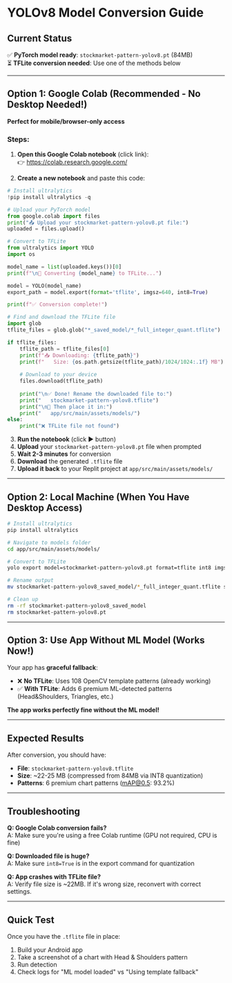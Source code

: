 # YOLOv8 Model Conversion Guide

## Current Status
✅ **PyTorch model ready**: `stockmarket-pattern-yolov8.pt` (84MB)  
⏳ **TFLite conversion needed**: Use one of the methods below

---

## Option 1: Google Colab (Recommended - No Desktop Needed!)

**Perfect for mobile/browser-only access**

### Steps:

1. **Open this Google Colab notebook** (click link):  
   👉 https://colab.research.google.com/

2. **Create a new notebook** and paste this code:

```python
# Install ultralytics
!pip install ultralytics -q

# Upload your PyTorch model
from google.colab import files
print("📤 Upload your stockmarket-pattern-yolov8.pt file:")
uploaded = files.upload()

# Convert to TFLite
from ultralytics import YOLO
import os

model_name = list(uploaded.keys())[0]
print(f"\n🔄 Converting {model_name} to TFLite...")

model = YOLO(model_name)
export_path = model.export(format='tflite', imgsz=640, int8=True)

print(f"✅ Conversion complete!")

# Find and download the TFLite file
import glob
tflite_files = glob.glob("*_saved_model/*_full_integer_quant.tflite")

if tflite_files:
    tflite_path = tflite_files[0]
    print(f"📥 Downloading: {tflite_path}")
    print(f"   Size: {os.path.getsize(tflite_path)/1024/1024:.1f} MB")
    
    # Download to your device
    files.download(tflite_path)
    
    print("\n✅ Done! Rename the downloaded file to:")
    print("   stockmarket-pattern-yolov8.tflite")
    print("\n📁 Then place it in:")
    print("   app/src/main/assets/models/")
else:
    print("❌ TFLite file not found")
```

3. **Run the notebook** (click ▶️ button)
4. **Upload** your `stockmarket-pattern-yolov8.pt` file when prompted
5. **Wait 2-3 minutes** for conversion
6. **Download** the generated `.tflite` file
7. **Upload it back** to your Replit project at `app/src/main/assets/models/`

---

## Option 2: Local Machine (When You Have Desktop Access)

```bash
# Install ultralytics
pip install ultralytics

# Navigate to models folder
cd app/src/main/assets/models/

# Convert to TFLite
yolo export model=stockmarket-pattern-yolov8.pt format=tflite int8 imgsz=640

# Rename output
mv stockmarket-pattern-yolov8_saved_model/*_full_integer_quant.tflite stockmarket-pattern-yolov8.tflite

# Clean up
rm -rf stockmarket-pattern-yolov8_saved_model
rm stockmarket-pattern-yolov8.pt
```

---

## Option 3: Use App Without ML Model (Works Now!)

Your app has **graceful fallback**:
- ❌ **No TFLite**: Uses 108 OpenCV template patterns (already working)
- ✅ **With TFLite**: Adds 6 premium ML-detected patterns (Head&Shoulders, Triangles, etc.)

**The app works perfectly fine without the ML model!**

---

## Expected Results

After conversion, you should have:
- **File**: `stockmarket-pattern-yolov8.tflite`
- **Size**: ~22-25 MB (compressed from 84MB via INT8 quantization)
- **Patterns**: 6 premium chart patterns (mAP@0.5: 93.2%)

---

## Troubleshooting

**Q: Google Colab conversion fails?**  
A: Make sure you're using a free Colab runtime (GPU not required, CPU is fine)

**Q: Downloaded file is huge?**  
A: Make sure `int8=True` is in the export command for quantization

**Q: App crashes with TFLite file?**  
A: Verify file size is ~22MB. If it's wrong size, reconvert with correct settings.

---

## Quick Test

Once you have the `.tflite` file in place:
1. Build your Android app
2. Take a screenshot of a chart with Head & Shoulders pattern
3. Run detection
4. Check logs for "ML model loaded" vs "Using template fallback"
